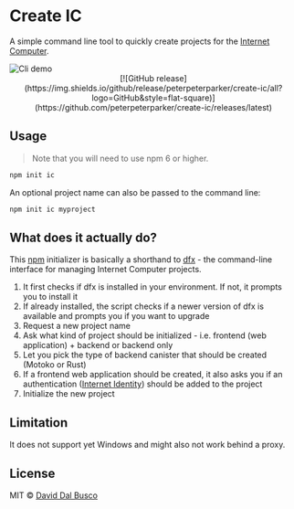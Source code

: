 # Create IC

A simple command line tool to quickly create projects for the [Internet Computer](https://smartcontracts.org/).

<img src="https://github.com/peterpeterparker/create-ic/raw/main/docs/demo.gif" alt="Cli demo" role="presentation" />

<div align="center" style="display:flex;flex-direction:column;">
    [![GitHub release](https://img.shields.io/github/release/peterpeterparker/create-ic/all?logo=GitHub&style=flat-square)](https://github.com/peterpeterparker/create-ic/releases/latest)
</div>

## Usage

> Note that you will need to use npm 6 or higher.

```bash
npm init ic
```

An optional project name can also be passed to the command line:

```bash
npm init ic myproject
```

## What does it actually do?

This [npm](https://docs.npmjs.com/cli/v8/commands/npm-init) initializer is basically a shorthand to [dfx](https://smartcontracts.org/docs/current/references/cli-reference/dfx-parent/) - the command-line interface for managing Internet Computer projects.

1. It first checks if dfx is installed in your environment. If not, it prompts you to install it
2. If already installed, the script checks if a newer version of dfx is available and prompts you if you want to upgrade
3. Request a new project name
4. Ask what kind of project should be initialized - i.e. frontend (web application) + backend or backend only
5. Let you pick the type of backend canister that should be created (Motoko or Rust)
6. If a frontend web application should be created, it also asks you if an authentication ([Internet Identity](github.com/dfinity/internet-identity/)) should be added to the project
7. Initialize the new project

## Limitation

It does not support yet Windows and might also not work behind a proxy.

## License

MIT © [David Dal Busco](mailto:david.dalbusco@outlook.com)
